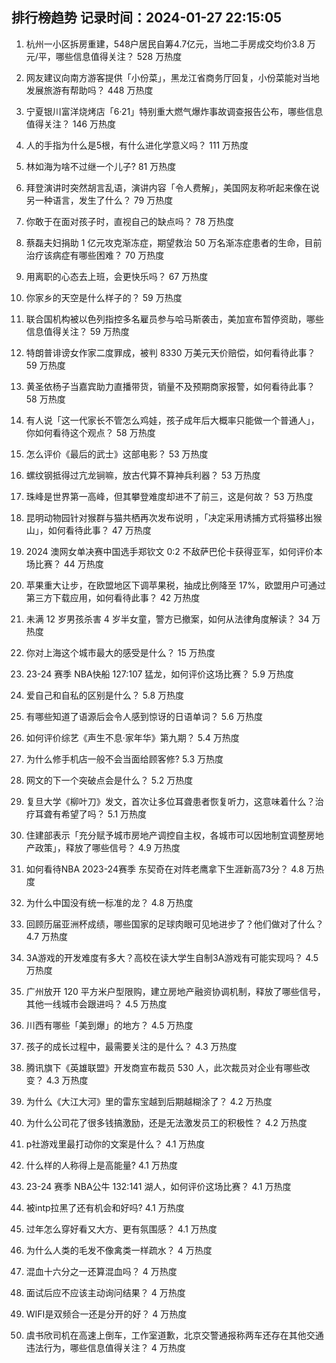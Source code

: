 
## 排行榜趋势 记录时间：2024-01-27 22:15:05
  
  1. 杭州一小区拆房重建，548户居民自筹4.7亿元，当地二手房成交均价3.8 万元/平，哪些信息值得关注？ 528 万热度
    
  2. 网友建议向南方游客提供「小份菜」，黑龙江省商务厅回复，小份菜能对当地发展旅游有帮助吗？ 448 万热度
    
  3. 宁夏银川富洋烧烤店「6·21」特别重大燃气爆炸事故调查报告公布，哪些信息值得关注？ 146 万热度
    
  4. 人的手指为什么是5根，有什么进化学意义吗？ 111 万热度
    
  5. 林如海为啥不过继一个儿子? 81 万热度
    
  6. 拜登演讲时突然胡言乱语，演讲内容「令人费解」，美国网友称听起来像在说另一种语言，发生了什么？ 79 万热度
    
  7. 你敢于在面对孩子时，直视自己的缺点吗？ 78 万热度
    
  8. 蔡磊夫妇捐助 1 亿元攻克渐冻症，期望救治 50 万名渐冻症患者的生命，目前治疗该病症有哪些困难？ 70 万热度
    
  9. 用离职的心态去上班，会更快乐吗？ 67 万热度
    
  10. 你家乡的天空是什么样子的？ 59 万热度
    
  11. 联合国机构被以色列指控多名雇员参与哈马斯袭击，美加宣布暂停资助，哪些信息值得关注？ 59 万热度
    
  12. 特朗普诽谤女作家二度罪成，被判 8330 万美元天价赔偿，如何看待此事？ 59 万热度
    
  13. 黄圣依杨子当嘉宾助力直播带货，销量不及预期商家报警，如何看待此事？ 58 万热度
    
  14. 有人说「这一代家长不管怎么鸡娃，孩子成年后大概率只能做一个普通人」，你如何看待这个观点？ 58 万热度
    
  15. 怎么评价《最后的武士》这部电影？ 53 万热度
    
  16. 螺纹钢抵得过亢龙锏嘛，放古代算不算神兵利器？ 53 万热度
    
  17. 珠峰是世界第一高峰，但其攀登难度却进不了前三，这是何故？ 53 万热度
    
  18. 昆明动物园针对猴群与猫共栖再次发布说明 ，「决定采用诱捕方式将猫移出猴山」，如何看待此事？ 47 万热度
    
  19. 2024 澳网女单决赛中国选手郑钦文 0:2 不敌萨巴伦卡获得亚军，如何评价本场比赛？ 44 万热度
    
  20. 苹果重大让步，在欧盟地区下调苹果税，抽成比例降至 17%，欧盟用户可通过第三方下载应用，如何看待此事？ 42 万热度
    
  21. 未满 12 岁男孩杀害 4 岁半女童，警方已撤案，如何从法律角度解读？ 34 万热度
    
  22. 你对上海这个城市最大的感受是什么？ 15 万热度
    
  23. 23-24 赛季 NBA快船 127:107 猛龙，如何评价这场比赛？ 5.9 万热度
    
  24. 爱自己和自私的区别是什么？ 5.8 万热度
    
  25. 有哪些知道了语源后会令人感到惊讶的日语单词？ 5.6 万热度
    
  26. 如何评价综艺《声生不息·家年华》第九期？ 5.4 万热度
    
  27. 为什么修手机店一般不会当面给顾客修? 5.3 万热度
    
  28. 网文的下一个突破点会是什么？ 5.2 万热度
    
  29. 复旦大学《柳叶刀》发文，首次让多位耳聋患者恢复听力，这意味着什么？治疗耳聋有希望了吗？ 5.1 万热度
    
  30. 住建部表示「充分赋予城市房地产调控自主权，各城市可以因地制宜调整房地产政策」，释放了哪些信号？ 4.9 万热度
    
  31. 如何看待NBA 2023-24赛季 东契奇在对阵老鹰拿下生涯新高73分？ 4.8 万热度
    
  32. 为什么中国没有统一标准的龙？ 4.8 万热度
    
  33. 回顾历届亚洲杯成绩，哪些国家的足球肉眼可见地进步了？他们做对了什么？ 4.7 万热度
    
  34. 3A游戏的开发难度有多大？高校在读大学生自制3A游戏有可能实现吗？ 4.5 万热度
    
  35. 广州放开 120 平方米户型限购，建立房地产融资协调机制，释放了哪些信号，其他一线城市会跟进吗？ 4.5 万热度
    
  36. 川西有哪些「美到爆」的地方？ 4.5 万热度
    
  37. 孩子的成长过程中，最需要关注的是什么？ 4.3 万热度
    
  38. 腾讯旗下《英雄联盟》开发商宣布裁员 530 人，此次裁员对企业有哪些改变？ 4.3 万热度
    
  39. 为什么《大江大河》里的雷东宝越到后期越糊涂了？ 4.2 万热度
    
  40. 为什么公司花了很多钱搞激励，还是无法激发员工的积极性？ 4.2 万热度
    
  41. p社游戏里最打动你的文案是什么？ 4.1 万热度
    
  42. 什么样的人称得上是高能量? 4.1 万热度
    
  43. 23-24 赛季 NBA公牛 132:141 湖人，如何评价这场比赛？ 4.1 万热度
    
  44. 被intp拉黑了还有机会和好吗? 4.1 万热度
    
  45. 过年怎么穿好看又大方、更有氛围感？ 4.1 万热度
    
  46. 为什么人类的毛发不像禽类一样疏水？ 4 万热度
    
  47. 混血十六分之一还算混血吗？ 4 万热度
    
  48. 面试后应不应该主动询问结果？ 4 万热度
    
  49. WIFI是双频合一还是分开的好？ 4 万热度
    
  50. 虞书欣司机在高速上倒车，工作室道歉，北京交警通报称两车还存在其他交通违法行为，哪些信息值得关注？ 4 万热度
    